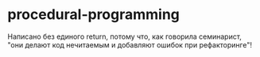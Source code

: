 # procedural-programming
Написано без единого return, потому что, как говорила семинарист, "они делают код нечитаемым и добавляют ошибок при рефакторинге"!